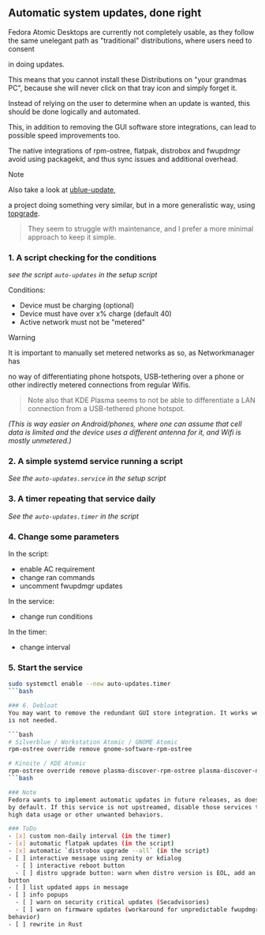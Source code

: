 ## Automatic system updates, done right

Fedora Atomic Desktops are currently not completely usable, as they follow the 
same unelegant path as "traditional" distributions, where users need to consent 

in doing updates.

This means that you cannot install these Distributions on "your grandmas PC", 
because she will never click on that tray icon and simply forget it.

Instead of relying on the user to determine when an update is wanted, this 
should be done logically and automated.

This, in addition to removing the GUI software store integrations, can lead to 
possible speed improvements too.

The native integrations of rpm-ostree, flatpak, distrobox and fwupdmgr avoid 
using packagekit, and thus sync issues and additional overhead.

> [!NOTE]
> Also take a look at [ublue-update](https://github.com/ublue-os/ublue-update), 

a project doing something very similar, but in a more generalistic way, using 
[topgrade](https://github.com/topgrade-rs/topgrade).
> They seem to struggle with maintenance, and I prefer a more minimal approach 
to keep it simple.

### 1. A script checking for the conditions
*see the script `auto-updates` in the setup script*

Conditions:
- Device must be charging (optional)
- Device must have over x% charge (default 40)
- Active network must not be "metered"

> [!WARNING]
> It is important to manually set metered networks as so, as Networkmanager has 

no way of differentiating phone hotspots, USB-tethering over a phone or other 
indirectly metered connections from regular Wifis.
>
> Note also that KDE Plasma seems to not be able to differentiate a LAN 
connection from a USB-tethered phone hotspot.

*(This is way easier on Android/phones, where one can assume that cell data is 
limited and the device uses a different antenna for it, and Wifi is mostly 
unmetered.)*

### 2. A simple systemd service running a script
*See the `auto-updates.service` in the setup script*

### 3. A timer repeating that service daily
*See the `auto-updates.timer` in the script*

### 4. Change some parameters
In the script:
- enable AC requirement
- change ran commands
- uncomment fwupdmgr updates

In the service:
- change run conditions

In the timer:
- change interval

### 5. Start the service

```bash
sudo systemctl enable --now auto-updates.timer
```bash

### 6. Debloat
You may want to remove the redundant GUI store integration. It works well but 
is not needed.

```bash
# Silverblue / Workstation Atomic / GNOME Atomic
rpm-ostree override remove gnome-software-rpm-ostree

# Kinoite / KDE Atomic
rpm-ostree override remove plasma-discover-rpm-ostree plasma-discover-notifier
```bash

### Note
Fedora wants to implement automatic updates in future releases, as does ublue 
by default. If this service is not upstreamed, disable those services to avoid 
high data usage or other unwanted behaviors.

### ToDo
- [x] custom non-daily interval (in the timer)
- [x] automatic flatpak updates (in the script)
- [x] automatic `distrobox upgrade --all` (in the script)
- [ ] interactive message using zenity or kdialog
  - [ ] interactive reboot button
  - [ ] distro upgrade button: warn when distro version is EOL, add an upgrade 
button
- [ ] list updated apps in message
- [ ] info popups
  - [ ] warn on security critical updates (Secadvisories)
  - [ ] warn on firmware updates (workaround for unpredictable fwupdmgr 
behavior)
- [ ] rewrite in Rust
